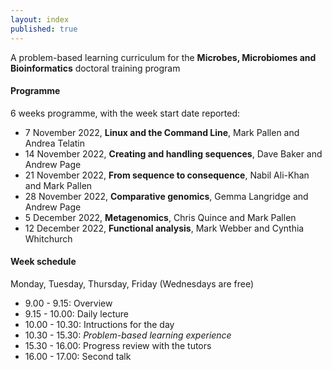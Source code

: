 ```yaml
---
layout: index
published: true
---
```


A problem-based learning curriculum for the **Microbes, Microbiomes and Bioinformatics** doctoral training program
<br> 

#### Programme

6 weeks programme, with the week start date reported:

* 7 November 2022, **Linux and the Command Line**, Mark Pallen and Andrea Telatin
* 14 November 2022, **Creating and handling sequences**, Dave Baker and Andrew Page
* 21 November 2022, **From sequence to consequence**, Nabil Ali-Khan and Mark Pallen
* 28 November 2022, **Comparative genomics**, Gemma Langridge and Andrew Page
* 5 December 2022, **Metagenomics**, Chris Quince and Mark Pallen
* 12 December 2022, **Functional analysis**, Mark Webber and Cynthia Whitchurch

#### Week schedule

Monday, Tuesday, Thursday, Friday (Wednesdays are free)

* 9.00 - 9.15: Overview
* 9.15 - 10.00: Daily lecture
* 10.00 - 10.30: Intructions for the day
* 10.30 - 15.30: *Problem-based learning experience*
* 15.30 - 16.00: Progress review with the tutors
* 16.00 - 17.00: Second talk



 